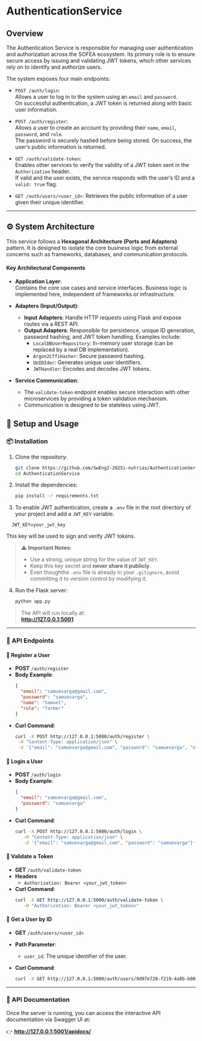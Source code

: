 # AuthenticationService

## Overview
The Authentication Service is responsible for managing user authentication and authorization across the SOFEA ecosystem. Its primary role is to ensure secure access by issuing and validating JWT tokens, which other services rely on to identify and authorize users.

The system exposes four main endpoints:
- `POST /auth/login`:  
  Allows a user to log in to the system using an `email` and `password`.  
  On successful authentication, a JWT token is returned along with basic user information.

- `POST /auth/register`:  
  Allows a user to create an account by providing their `name`, `email`, `password`, and `role`.  
  The password is securely hashed before being stored. On success, the user’s public information is returned.

- `GET /auth/validate-token`:  
  Enables other services to verify the validity of a JWT token sent in the `Authorization` header.  
  If valid and the user exists, the service responds with the user’s ID and a `valid: true` flag.

- `GET /auth/users/<user_id>`:
  Retrieves the public information of a user given their unique identifier.

---
## ⚙️ System Architecture
This service follows a **Hexagonal Architecture (Ports and Adapters)** pattern. It is designed to isolate the core business logic from external concerns such as frameworks, databases, and communication protocols.

#### Key Architectural Components

- **Application Layer**:  
  Contains the core use cases and service interfaces. Business logic is implemented here, independent of frameworks or infrastructure.

- **Adapters (Input/Output)**:  
  - **Input Adapters**: Handle HTTP requests using Flask and expose routes via a REST API.
  - **Output Adapters**: Responsible for persistence, unique ID generation, password hashing, and JWT token handling. Examples include:
    - `LocalDBUserRepository`: In-memory user storage (can be replaced by a real DB implementation).
    - `Argon2CffiHasher`: Secure password hashing.
    - `UUIDIder`: Generates unique user identifiers.
    - `JWTHandler`: Encodes and decodes JWT tokens.

- **Service Communication**:  
  - The `validate-token` endpoint enables secure interaction with other microservices by providing a token validation mechanism.
  - Communication is designed to be stateless using JWT.

## 🚀 Setup and Usage

### 📦 Installation

1. Clone the repository:
   ```bash
   git clone https://github.com/SwEng2-2025i-nutrias/AuthenticationService.git
   cd AuthenticationService
   ```

2. Install the dependencies:
   ```bash
   pip install -r requirements.txt
   ```

3. To enable JWT authentication, create a `.env` file in the root directory of your project and add a `JWT_KEY` variable.

  ``` env
    JWT_KEY=your_jwt_key

  ```

   This key will be used to sign and verify JWT tokens.

   > ⚠️ **Important Notes:**
   > - Use a strong, unique string for the value of `JWT_KEY`.
   > - Keep this key secret and **never share it publicly**.
   > - Even thoughthe `.env` file is already in your `.gitignore`, avoid committing it to version control by modifying it.


4. Run the Flask server:
   ```bash
   python app.py
   ```

> The API will run locally at:  
**http://127.0.0.1:5001**

---

### 📮 API Endpoints

#### 🔹 Register a User

- **POST** `/auth/register`
- **Body Example**:
  ```json
  {
    "email": "samuevarga@gmail.com",
    "password": "samuevarga",
    "name": "Samuel",
    "role": "farmer"
  }
    ```
- **Curl Command**:
    ```bash
  curl -X POST http://127.0.0.1:5000/auth/register \
     -H "Content-Type: application/json" \
     -d '{"email": "samuevarga@gmail.com", "password": "samuevarga", "name": "Samuel", "role": "farmer"}'
     ```

#### 🔹 Login a User

- **POST** `/auth/login`
- **Body Example**:
  ```json
  {
    "email": "samuevarga@gmail.com",
    "password": "samuevarga"
  }

    ```
- **Curl Command**:
  ```bash
  curl -X POST http://127.0.0.1:5000/auth/login \
     -H "Content-Type: application/json" \
     -d '{"email": "samuevarga@gmail.com", "password": "samuevarga"}'
  ```

#### 🔸 Validate a Token

- **GET** `/auth/validate-token`
- **Headers**
    - ```Authorization: Bearer <your_jwt_token>```
- **Curl Command**:
  ```bash
  curl -X GET http://127.0.0.1:5000/auth/validate-token \
     -H "Authorization: Bearer <your_jwt_token>"
  ```


#### 🔹 Get a User by ID

- **GET** `/auth/users/<user_id>`

- **Path Parameter**:
  - `user_id`: The unique identifier of the user.

- **Curl Command**:
  ```bash
  curl -X GET http://127.0.0.1:5000/auth/users/9d97e728-f219-4a8b-b084-5b20e1c1f785
  ```


---

### 📘 API Documentation

Once the server is running, you can access the interactive API documentation via Swagger UI at:

👉 **http://127.0.0.1:5001/apidocs/**
